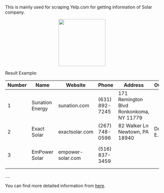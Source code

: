 This is mainly used for scraping Yelp.com for getting information of Solar company.

<a href="#">
  <div align="center">
    <img src="https://user-images.githubusercontent.com/30947706/79588950-17515780-80ee-11ea-8f66-e26da49fa052.png" width='154'/>
  </div>
</a>

Result Example:

| Number | Name          | Website           | Phone          | Address                    | Owner   | YouTube                                          | Instagram                                   | Twitter                                 | LinkedIn                                                          | Reddit | TikTok                                      | Mail                | Facebook                                   |
|--------|---------------|-------------------|----------------|----------------------------|---------|--------------------------------------------------|--------------------------------------------|-----------------------------------------|------------------------------------------------------------------|--------|--------------------------------------------|---------------------|--------------------------------------------|
| 1      | Sunation Energy| sunation.com      | (631) 892-7245 | 171 Remington Blvd Ronkonkoma, NY 11779 |         | [@sunationenergy](https://www.youtube.com/@sunationenergy) | [sunationenergy](https://www.instagram.com/sunationenergy/) | [SUNation_Energy](https://twitter.com/SUNation_Energy) | [sunation-energy](https://www.linkedin.com/company/sunation-energy) |        | [@sunationenergy](https://www.tiktok.com/@sunationenergy) | leads@sunation.com | [SUNationEnergy](https://www.facebook.com/SUNationEnergy) |
| 2      | Exact Solar   | exactsolar.com    | (267) 748-0596 | 82 Walker Ln Newtown, PA 18940 | Doug E. |                                                  | [exactsolar](https://www.instagram.com/exactsolar/) | [ExactSolar](https://twitter.com/ExactSolar) | [exactsolar](https://www.linkedin.com/company/exactsolar/) |        |                                            |                     | [ExactSolar](https://www.facebook.com/ExactSolar) |
| 3      | EmPower Solar | empower-solar.com | (516) 837-3459 |                            |         |                                                  | [empowersolar](https://www.instagram.com/empowersolar/) | [empowersolar](https://twitter.com/empowersolar) | [empower-solar-energy-solutions](https://www.linkedin.com/company/empower-solar-energy-solutions/) |        |                                            |                     | [empowersolar](https://www.facebook.com/empowersolar) |

  ....

You can find more detailed information from [here](https://docs.google.com/document/d/11ZuGg3Z8ew2ihYI8ottEWB8MZt0h39QVVsZPRZwxOYE/edit?usp=sharing).
